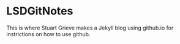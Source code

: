LSDGitNotes
==============================

This is where Stuart Grieve makes a Jekyll blog using github.io for instrictions on how to use github.